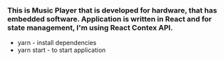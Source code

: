 ### This is Music Player that is developed for hardware, that has embedded software. Application is written in React and for state management, I'm using React Contex API.

- yarn - install dependencies
- yarn start - to start application

